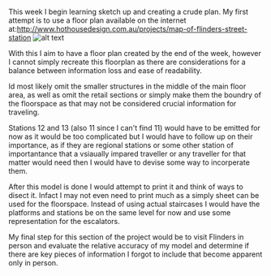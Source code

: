 This week I begin learning sketch up and creating a crude plan.
My first attempt is to use a floor plan available on the internet at:http://www.hothousedesign.com.au/projects/map-of-flinders-street-station
![alt text](http://www.hothousedesign.com.au/projects/map-of-flinders-street-station)

With this I aim to have a floor plan created by the end of the week, however I cannot simply recreate this floorplan
as there are considerations for a balance between information loss and ease of readability.

Id most likely omit the smaller structures in the middle of the main floor area, as well as omit the retail sections
or simply make them the boundry of the floorspace as that may not be considered crucial information for traveling.

Stations 12 and 13 (also 11 since I can't find 11) would have to be emitted for now as it would be too complicated
but I would have to follow up on their importance, as if they are regional stations or some other station of importantance
that a vsiaually impared traveller or any traveller for that matter would need then I would have to devise some way
to incorperate them.

After this model is done I would attempt to print it and think of ways to disect it. Infact I may not even need to print much
as a simply sheet can be used for the floorspace. Instead of using actual staircases I would have the platforms and stations
be on the same level for now and use some representation for the escalators.

My final step for this section of the project would be to visit Flinders in person and evaluate the relative accuracy of my
model and determine if there are key pieces of information I forgot to include that become apparent only in person.
